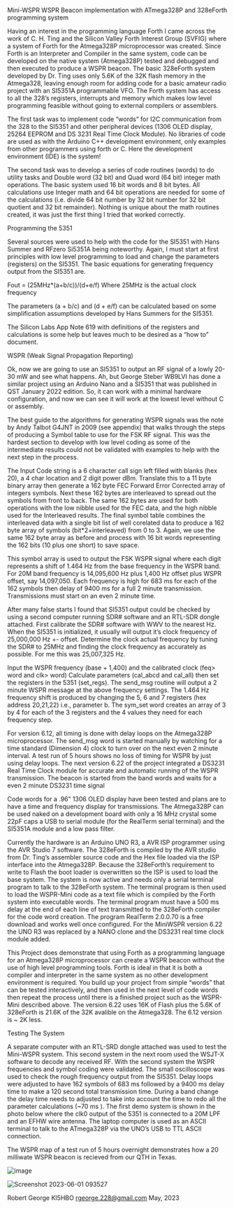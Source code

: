 Mini-WSPR
WSPR Beacon implementation with ATmega328P and 328eForth programming system

Having an interest in the programming language Forth I came across the work of C. H. Ting and the Silicon Valley Forth Interest Group (SVFIG) where a system of Forth for the Atmega328P microprocessor was created. Since Forth is an Interpreter and Compiler in the same system, code can be developed on the native system (Atmega328P) tested and debugged and then executed to produce a WSPR beacon. The basic 328eForth system developed by Dr. Ting uses only 5.6K of the 32K flash memory in the Atmega328, leaving enough room for adding code for a basic amateur radio project with an SI5351A programmable VFO. The Forth system has access to all the 328’s registers, interrupts and memory which makes low level programming feasible without going to external compilers or assemblers.

The first task was to implement code “words” for I2C communication from the 328 to the SI5351 and other peripheral devices (1306 OLED display, 25264 EEPROM and DS 3231 Real Time Clock Module). No libraries of code are used as with the Arduino C++ development environment, only examples from other programmers using forth or C. Here the development environment (IDE) is the system!

The second task was to develop a series of code routines (words) to do utility tasks and Double word (32 bit) and Quad word (64 bit) integer math operations. The basic system used 16 bit words and 8 bit bytes. All calculations use Integer math and 64 bit operations are needed for some of the calculations (i.e. divide 64 bit number by 32 bit number for 32 bit quotient and 32 bit remainder). Nothing is unique about the math routines created, it was just the first thing I tried that worked correctly.

Programming the 5351

Several sources were used to help with the code for the SI5351 with Hans Summer and RFzero Si5351A being noteworthy. Again, I must start at first principles with low level programming to load and change the parameters (registers) on the SI5351. The basic equations for generating frequency output from the SI5351 are.

Fout = (25MHz*(a+b/c))/(d+e/f)	Where 25MHz is the actual clock frequency

The parameters (a + b/c) and (d + e/f) can be calculated based on some simplification assumptions developed by Hans Summers for the SI5351.

The Silicon Labs App Note 619 with definitions of the registers and calculations is some help but leaves much to be desired as a “how to” document.

WSPR (Weak Signal Propagation Reporting)

Ok, now we are going to use an SI5351 to output an RF signal of a lowly 20-30 mW and see what happens. Ah, but George Steber WB9LVI has done a similar project using an Arduino Nano and a SI5351 that was published in QST January 2022 edition. So, it can work with a minimal hardware configuration, and now we can see it will work at the lowest level without C or assembly.

The best guide to the algorithms for generating WSPR signals was the note by Andy Talbot G4JNT in 2009 (see appendix) that walks through the steps of producing a Symbol table to use for the FSK RF signal. This was the hardest section to develop with low level coding as some of the intermediate results could not be validated with examples to help with the next step in the process.

The Input Code string is a 6 character call sign left filled with blanks (hex 20), a 4 char location and 2 digit power dBm. Translate this to a 11 byte binary array then generate a 162 byte FEC Forward Error Corrected array of integers symbols. Next these 162 bytes are interleaved to spread out the symbols from front to back. The same 162 bytes are used for both operations with the low nibble used for the FEC data, and the high nibble used for the Interleaved results. The final symbol table combines the interleaved data with a single bit list of well corelated data to produce a 162 byte array of symbols (bit*2+interleaved) from 0 to 3. Again, we use the same 162 byte array as before and process with 16 bit words representing the 162 bits (10 plus one short) to save space.

This symbol array is used to output the FSK WSPR signal where each digit represents a shift of 1.464 Hz from the base frequency in the WSPR band. For 20M band frequency is 14,095,600 Hz plus 1,400 Hz offset plus WSPR offset, say 14,097,050. Each frequency is high for 683 ms for each of the 162 symbols then delay of 9400 ms for a full 2 minute transmission. Transmissions must start on an even 2 minute time.

After many false starts I found that SI5351 output could be checked by using a second computer running SDR# software and an RTL-SDR dongle attached. First calibrate the SDR# software with WWV to the nearest Hz. When the SI5351 is initialized, it usually will output it’s clock frequency of 25,000,000 Hz +- offset. Determine the clock actual frequency by tuning the SDR# to 25MHz and finding the clock frequency as accurately as possible. For me this was 25,007,325 Hz.

Input the WSPR frequency (base + 1,400) and the calibrated clock (feq> word and clk> word)
Calculate parameters (cal_abcd and cal_all) then set the registers in the 5351 (set_regs). The send_msg routine will output a 2 minute WSPR message at the above frequency settings. The 1.464 Hz frequency shift is produced by changing the 5, 6 and 7 registers (hex address 20,21,22) i.e., parameter b. The sym_set word creates an array of 3 by 4 for each of the 3 registers and the 4 values they need for each frequency step.

For version 6.12, all timing is done with delay loops on the Atmega328P microprocessor. The send_msg word is started manually by watching for a time standard (Dimension 4) clock to turn over on the next even 2 minute interval. A test run of 5 hours shows no loss of timing for WSPR by just using delay loops. The next version 6.22 of the project integrated a DS3231 Real Time Clock module for accurate and automatic running of the WSPR transmission. The beacon is started from the band words and waits for a even 2 minute DS3231 time signal

Code words for a .96” 1306 OLED display have been tested and plans are to have a time and frequency display for transmissions. The Atmega328P can be used naked on a development board with only a 16 MHz crystal some 22pF caps a USB to serial module (for the RealTerm serial terminal) and the SI5351A module and a low pass filter.

Currently the hardware is an Arduino UNO R3, a AVR ISP programmer using the AVR Studio 7 software. The 328eForth is compiled by the AVR studio from Dr. Ting’s assembler source code and the Hex file loaded via the ISP interface into the Atmega328P. Because the 328eForth’s requirement to write to Flash the boot loader is overwritten so the ISP is used to load the base system. The system is now active and needs only a serial terminal program to talk to the 328eForth system. The terminal program is then used to load the WSPR-Mini code as a text file which is compiled by the Forth system into executable words. The terminal program must have a 500 ms delay at the end of each line of text transmitted to the 328eForth compiler for the code word creation. The program RealTerm 2.0.0.70 is a free download and works well once configured. For the MiniWSPR version 6.22 the UNO R3 was replaced by a NANO clone and the DS3231 real time clock module added.

This Project does demonstrate that using Forth as a programming language for an Atmega328P microprocessor can create a WSPR beacon without the use of high level programming tools. Forth is ideal in that it is both a compiler and interpreter in the same system as no other development environment is required. You build up your project from simple “words” that can be tested interactively, and then used in the next level of code words then repeat the process until there is a finished project such as the WSPR-Mini described above. The version 6.22 uses 16K of Flash plus the 5.6K of 328eForth is 21.6K of the 32K avalible on the Atmega328. The 6.12 version is ~ 2K less.

Testing The System

A separate computer with an RTL-SRD dongle attached was used to test the Mini-WSPR system. This second system in the next room used the WSJT-X software to decode any received RF. With the second system the WSPR frequencies and symbol coding were validated. The small oscilloscope was used to check the rough frequency output from the SI5351. Delay loops were adjusted to have 162 symbols of 683 ms followed by a 9400 ms delay time to make a 120 second total transmission time. During a band change the delay time needs to adjusted to take into account the time to redo all the parameter calculations (~70 ms ). The first demo system is shown in the photo below where the clk0 output of the 5351 is connected to a 20M LPF and an EFHW wire antenna. The laptop computer is used as an ASCII terminal to talk to the ATmega328P via the UNO’s USB to TTL ASCII connection.

The WSPR map of a test run of 5 hours overnight demonstrates how a 20 milliwate WSPR beacon is recieved from our QTH in Texas. 

 
![image](https://github.com/rgeorge-228/Mini-WSPR/assets/51888591/3537c8dc-2a6c-4348-9036-64a7094e1683)



![Screenshot 2023-06-01 093527](https://github.com/rgeorge-228/Mini-WSPR/assets/51888591/b126f7f4-d329-4149-94be-d63cc17b51d2)






Robert George		KI5HBO	rgeorge.228@gmail.com		May, 2023 

